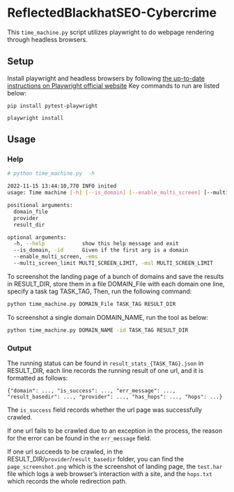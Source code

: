 # ReflectedBlackhatSEO-Cybercrime

This `time_machine.py` script utilizes playwright to do webpage rendering through headless browsers. 

## Setup

Install playwright and headless browsers by following [the up-to-date instructions on Playwright official website](https://playwright.dev/python/docs/intro)
Key commands to run are listed below:

```
pip install pytest-playwright

playwright install
```

## Usage

### Help

```bash
# python time_machine.py  -h

2022-11-15 13:44:10,770 INFO inited
usage: Time machine [-h] [--is_domain] [--enable_multi_screen] [--multi_screen_limit MULTI_SCREEN_LIMIT] domain_file provider result_dir

positional arguments:
  domain_file
  provider
  result_dir

optional arguments:
  -h, --help            show this help message and exit
  --is_domain, -id      Given if the first arg is a domain
  --enable_multi_screen, -ems
  --multi_screen_limit MULTI_SCREEN_LIMIT, -msl MULTI_SCREEN_LIMIT
```

To screenshot the landing page of a bunch of domains and save the results in RESULT_DIR, store them in a file DOMAIN_File with each domain one line, specify a task tag TASK_TAG,  Then, run the following command:

```bash
python time_machine.py DOMAIN_File TASK_TAG RESULT_DIR
```

To screenshot a single domain DOMAIN_NAME, run the tool as below:

```bash
python time_machine.py DOMAIN_NAME -id TASK_TAG RESULT_DIR
```



### Output

The running status can be found in `result_stats_{TASK_TAG}.json` in RESULT_DIR, each line records the running result of one url, and it is formatted as follows:

`{"domain": ..., "is_success": ..., "err_message": ..., "result_basedir": ..., "provider": ..., "has_hops": ..., "hops": ...}`

The `is_success` field records whether the url page was successfully crawled. 

If one url fails to be crawled due to an exception in the process, the reason for the error can be found in the `err_message` field.

If one url succeeds to be crawled, in the RESULT_DIR/`provider`/`result_basedir` folder, you can find the `page_screenshot.png` which is the screenshot of landing page, the `test.har` file which logs a web browser’s interaction with a site, and the `hops.txt` which records the whole redirection path.
